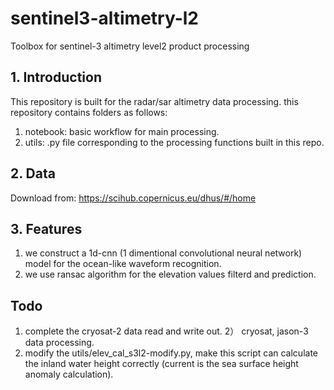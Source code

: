 # sentinel3-altimetry-l2
Toolbox for sentinel-3 altimetry level2 product processing
## 1. Introduction
This repository is built for the radar/sar altimetry data processing. this repository contains folders as follows:
1) notebook: basic workflow for main processing.
2) utils: .py file corresponding to the processing functions built in this repo.
## 2. Data
Download from: https://scihub.copernicus.eu/dhus/#/home

## 3. Features
1) we construct a 1d-cnn (1 dimentional convolutional neural network) model for the ocean-like waveform recognition.
2) we use ransac algorithm for the elevation values filterd and prediction.

## Todo
1) complete the cryosat-2 data read and write out.
2） cryosat, jason-3 data processing.
3) modify the utils/elev_cal_s3l2-modify.py, make this script can calculate the inland water height correctly (current is the sea surface height anomaly calculation).
